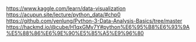 https://www.kaggle.com/learn/data-visualization
  https://acupun.site/lecture/python_data/#chp0
  https://github.com/yenlung/Python-3-Data-Analysis-Basics/tree/master
  https://hackmd.io/@cube/H1qxGMy7Y#python%E6%95%B8%E6%93%9A%E5%88%86%E6%9E%90%E5%85%A5%E9%96%80
